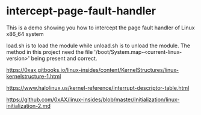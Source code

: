 intercept-page-fault-handler
============================

This is a demo showing you how to intercept the page fault handler of Linux  x86_64 system

load.sh is to load the module while unload.sh is to unload the module.
The method in this project need the file '/boot/System.map-\<current-linux-version\>' being present and correct.

https://0xax.gitbooks.io/linux-insides/content/KernelStructures/linux-kernelstructure-1.html

https://www.halolinux.us/kernel-reference/interrupt-descriptor-table.html

https://github.com/0xAX/linux-insides/blob/master/Initialization/linux-initialization-2.md

